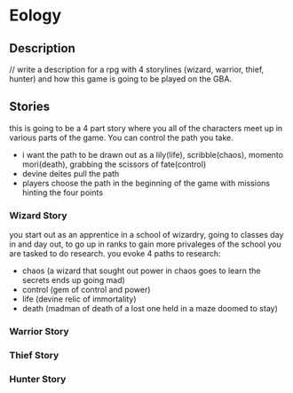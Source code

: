 # Eology
 
## Description
// write a description for a rpg with 4 storylines (wizard, warrior, thief, hunter) and how this game is going to be played on the GBA. 

## Stories
this is going to be a 4 part story where you all of the characters meet up in various parts of the game. You can control the path you take.

- i want the path to be drawn out as a lily(life), scribble(chaos), momento mori(death), grabbing the scissors of fate(control)
- devine deites pull the path
- players choose the path in the beginning of the game with missions hinting the four points

### Wizard Story
you start out as an apprentice in a school of wizardry, going to classes day in and day out, to go up in ranks to gain more privaleges of the school you are tasked to do research.
you evoke 4 paths to research:
- chaos (a wizard that sought out power in chaos goes to learn the secrets ends up going mad)
- control (gem of control and power)
- life (devine relic of immortality)
- death (madman of death of a lost one held in a maze doomed to stay)

### Warrior Story


### Thief Story

### Hunter Story